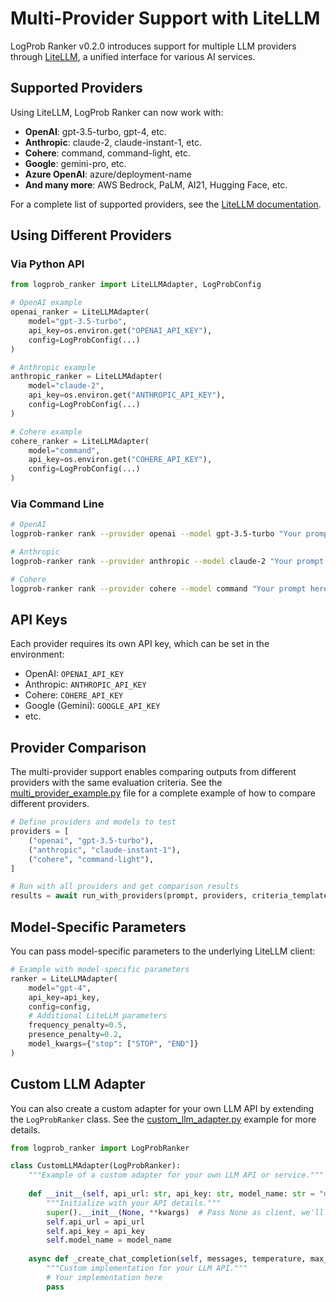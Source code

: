 # Multi-Provider Support with LiteLLM

LogProb Ranker v0.2.0 introduces support for multiple LLM providers through [LiteLLM](https://github.com/BerriAI/litellm), a unified interface for various AI services.

## Supported Providers

Using LiteLLM, LogProb Ranker can now work with:

- **OpenAI**: gpt-3.5-turbo, gpt-4, etc.
- **Anthropic**: claude-2, claude-instant-1, etc.
- **Cohere**: command, command-light, etc.
- **Google**: gemini-pro, etc.
- **Azure OpenAI**: azure/deployment-name
- **And many more**: AWS Bedrock, PaLM, AI21, Hugging Face, etc.

For a complete list of supported providers, see the [LiteLLM documentation](https://docs.litellm.ai/docs/providers).

## Using Different Providers

### Via Python API

```python
from logprob_ranker import LiteLLMAdapter, LogProbConfig

# OpenAI example
openai_ranker = LiteLLMAdapter(
    model="gpt-3.5-turbo",
    api_key=os.environ.get("OPENAI_API_KEY"),
    config=LogProbConfig(...)
)

# Anthropic example
anthropic_ranker = LiteLLMAdapter(
    model="claude-2",
    api_key=os.environ.get("ANTHROPIC_API_KEY"),
    config=LogProbConfig(...)
)

# Cohere example
cohere_ranker = LiteLLMAdapter(
    model="command",
    api_key=os.environ.get("COHERE_API_KEY"),
    config=LogProbConfig(...)
)
```

### Via Command Line

```bash
# OpenAI
logprob-ranker rank --provider openai --model gpt-3.5-turbo "Your prompt here"

# Anthropic
logprob-ranker rank --provider anthropic --model claude-2 "Your prompt here"

# Cohere
logprob-ranker rank --provider cohere --model command "Your prompt here"
```

## API Keys

Each provider requires its own API key, which can be set in the environment:

- OpenAI: `OPENAI_API_KEY`
- Anthropic: `ANTHROPIC_API_KEY`
- Cohere: `COHERE_API_KEY`
- Google (Gemini): `GOOGLE_API_KEY`
- etc.

## Provider Comparison

The multi-provider support enables comparing outputs from different providers with the same evaluation criteria. See the [multi_provider_example.py](../examples/multi_provider_example.py) file for a complete example of how to compare different providers.

```python
# Define providers and models to test
providers = [
    ("openai", "gpt-3.5-turbo"),
    ("anthropic", "claude-instant-1"),
    ("cohere", "command-light"),
]

# Run with all providers and get comparison results
results = await run_with_providers(prompt, providers, criteria_template)
```

## Model-Specific Parameters

You can pass model-specific parameters to the underlying LiteLLM client:

```python
# Example with model-specific parameters
ranker = LiteLLMAdapter(
    model="gpt-4",
    api_key=api_key,
    config=config,
    # Additional LiteLLM parameters
    frequency_penalty=0.5,
    presence_penalty=0.2,
    model_kwargs={"stop": ["STOP", "END"]}
)
```

## Custom LLM Adapter

You can also create a custom adapter for your own LLM API by extending the `LogProbRanker` class. See the [custom_llm_adapter.py](../examples/custom_llm_adapter.py) example for more details.

```python
from logprob_ranker import LogProbRanker

class CustomLLMAdapter(LogProbRanker):
    """Example of a custom adapter for your own LLM API or service."""
    
    def __init__(self, api_url: str, api_key: str, model_name: str = "default", **kwargs):
        """Initialize with your API details."""
        super().__init__(None, **kwargs)  # Pass None as client, we'll handle API calls
        self.api_url = api_url
        self.api_key = api_key
        self.model_name = model_name
        
    async def _create_chat_completion(self, messages, temperature, max_tokens, top_p):
        """Custom implementation for your LLM API."""
        # Your implementation here
        pass
```